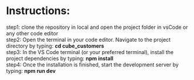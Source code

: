 # Instructions:
step1: clone the repository in local and open the project folder in vsCode or any other code editor <br />
step2: Open the terminal in your code editor. Navigate to the project directory by typing: **cd cube_customers** <br />
step3: In the VS Code terminal (or your preferred terminal), install the project dependencies by typing: **npm install** <br />
step4: Once the installation is finished, start the development server by typing: **npm run dev** <br />
